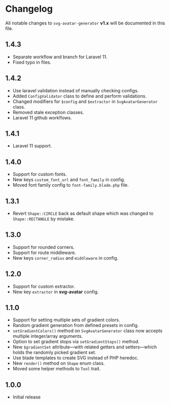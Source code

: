 # Changelog

All notable changes to `svg-avatar-generator` **v1.x** will be documented in this file.

## 1.4.3

- Separate workflow and branch for Laravel 11.
- Fixed typo in files.

## 1.4.2

- Use laravel validation instead of manually checking configs.
- Added `ConfigValidator` class to define and perform validations.
- Changed modifiers for `$config` and `$extractor` in `SvgAvatarGenerator` class.
- Removed stale exception classes.
- Laravel 11 github workflows.

## 1.4.1

- Laravel 11 support.

## 1.4.0

- Support for custom fonts.
- New keys `custom_font_url` and `font_family` in config.
- Moved font family config to `font-family.blade.php` file.

## 1.3.1

- Revert `Shape::CIRCLE` back as default shape which was changed to `Shape::RECTANGLE` by mistake.

## 1.3.0

- Support for rounded corners.
- Support for route middleware.
- New keys `corner_radius` and `middleware` in config.

## 1.2.0

- Support for custom extractor.
- New key `extractor` in **svg-avatar** config.

## 1.1.0

- Support for setting multiple sets of gradient colors.
- Random gradient generation from defined presets in config.
- `setGradientColors()` method on `SvgAvatarGenerator` class now accepts multiple integer/array arguments.
- Option to set gradient stops via `setGradientStops()` method.
- New `$gradientSet` attribute—with related getters and setters—which holds the randomly picked gradient set.
- Use blade templates to create SVG instead of PHP heredoc.
- New `render()` method on `Shape` enum class.
- Moved some helper methods to `Tool` trait.

## 1.0.0

- Initial release
